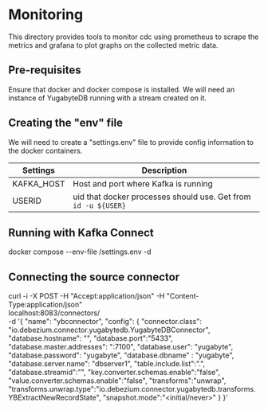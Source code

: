 # Monitoring
This directory provides tools to monitor cdc using prometheus to scrape the metrics and grafana to plot graphs on the collected metric data.

## Pre-requisites
Ensure that docker and docker compose is installed.
We will need an instance of YugabyteDB running with a stream created on it.

## Creating the "env" file
We will need to create a "settings.env" file to provide config information to the docker containers.

|Settings|Description|
|--------|------------|
|KAFKA_HOST| Host and port where Kafka is running|
|USERID| uid that docker processes should use. Get from `id -u ${USER}`|

## Running with Kafka Connect

   docker compose --env-file <path-to>/settings.env -d

## Connecting the source connector

   curl -i -X POST -H "Accept:application/json" -H "Content-Type:application/json" \
  localhost:8083/connectors/ \
  -d '{
  "name": "ybconnector",
  "config": {
    "connector.class": "io.debezium.connector.yugabytedb.YugabyteDBConnector",
    "database.hostname": "<Address-of-YB-cluster>",
    "database.port":"5433",
    "database.master.addresses": "<Address-of-YB-cluster>:7100",
    "database.user": "yugabyte",
    "database.password": "yugabyte",
    "database.dbname" : "yugabyte",
    "database.server.name": "dbserver1",
    "table.include.list":"<namespace-name>.<table-name>",
    "database.streamid":"<stream-id>",
    "key.converter.schemas.enable":"false",
    "value.converter.schemas.enable":"false",
    "transforms":"unwrap",
    "transforms.unwrap.type":"io.debezium.connector.yugabytedb.transforms.YBExtractNewRecordState",
    "snapshot.mode":"<initial/never>"
  }
}'
